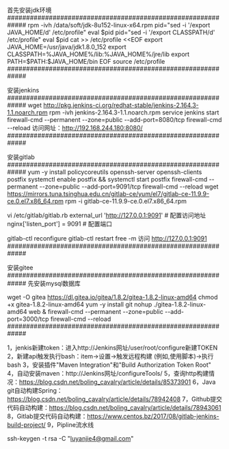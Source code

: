 首先安装jdk环境
#############################################################
rpm -ivh /data/soft/jdk-8u152-linux-x64.rpm
pid="sed -i '/export JAVA_HOME/d' /etc/profile"
eval $pid
pid="sed -i '/export CLASSPATH/d' /etc/profile"
eval $pid
cat >> /etc/profile <<EOF
export JAVA_HOME=/usr/java/jdk1.8.0_152
export CLASSPATH=%JAVA_HOME%/lib:%JAVA_HOME%/jre/lib
export PATH=\$PATH:\$JAVA_HOME/bin
EOF
source /etc/profile
#############################################################

安装jenkins
#############################################################
wget http://pkg.jenkins-ci.org/redhat-stable/jenkins-2.164.3-1.1.noarch.rpm
rpm -ivh jenkins-2.164.3-1.1.noarch.rpm
service jenkins start
firewall-cmd --permanent --zone=public --add-port=8080/tcp
firewall-cmd --reload
访问网址：http://192.168.244.180:8080/
#############################################################

安装gitlab
#############################################################
yum -y install policycoreutils openssh-server openssh-clients postfix
systemctl enable postfix && systemctl start postfix
firewall-cmd --permanent --zone=public --add-port=9091/tcp
firewall-cmd --reload
wget https://mirrors.tuna.tsinghua.edu.cn/gitlab-ce/yum/el7/gitlab-ce-11.9.9-ce.0.el7.x86_64.rpm
rpm -i gitlab-ce-11.9.9-ce.0.el7.x86_64.rpm

vi  /etc/gitlab/gitlab.rb
external_url 'http://127.0.0.1:9091'  # 配置访问地址
nginx['listen_port'] = 9091  # 配置端口

gitlab-ctl reconfigure
gitlab-ctl restart
free -m
访问 http://127.0.0.1:9091
#############################################################


安装gitee
#############################################################
先安装mysql数据库

wget -O gitea https://dl.gitea.io/gitea/1.8.2/gitea-1.8.2-linux-amd64
chmod +x gitea-1.8.2-linux-amd64
yum -y install git
nohup ./gitea-1.8.2-linux-amd64 web &
firewall-cmd --permanent --zone=public --add-port=3000/tcp
firewall-cmd --reload
#############################################################

1，jenkis新建token：进入http://Jenkins网址/user/root/configure新建TOKEN
2，新建api触发执行bash：item->设置->触发远程构建 (例如,使用脚本)->执行bash
3，安装插件"Maven Integration"和"Build Authorization Token Root"
4，自动安装maven：http://Jenkins网址/configureTools/
5，查询http构建情况：https://blog.csdn.net/boling_cavalry/article/details/85373901
6，Java git自动构建Spring：https://blog.csdn.net/boling_cavalry/article/details/78942408
7，Github提交代码自动构建：https://blog.csdn.net/boling_cavalry/article/details/78943061
8，Gitlab提交代码自动构建：https://www.centos.bz/2017/08/gitlab-jenkins-build-project/
9，Pipline流水线

ssh-keygen -t rsa -C "luyanjie4@gmail.com"
